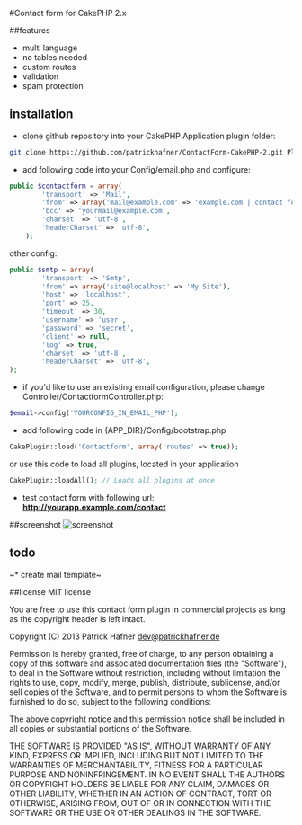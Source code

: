 #Contact form for CakePHP 2.x

##features
* multi language
* no tables needed
* custom routes
* validation
* spam protection

## installation
* clone github repository into your CakePHP Application plugin folder:

```bash
git clone https://github.com/patrickhafner/ContactForm-CakePHP-2.git Plugin/Contactform
```

* add following code into your Config/email.php and configure:

```php
public $contactform = array(
	    'transport' => 'Mail',
	    'from' => array('mail@example.com' => 'example.com | contact form'),
	    'bcc' => 'yourmail@example.com',
	    'charset' => 'utf-8',
	    'headerCharset' => 'utf-8',
	);
```

other config:

```php
public $smtp = array(
		'transport' => 'Smtp',
		'from' => array('site@localhost' => 'My Site'),
		'host' => 'localhost',
		'port' => 25,
		'timeout' => 30,
		'username' => 'user',
		'password' => 'secret',
		'client' => null,
		'log' => true,
		'charset' => 'utf-8',
		'headerCharset' => 'utf-8',
);
```

* if you'd like to use an existing email configuration, please change Controller/ContactformController.php:

```php
$email->config('YOURCONFIG_IN_EMAIL_PHP');
```

* add following code in {APP_DIR}/Config/bootstrap.php

```php
CakePlugin::load('Contactform', array('routes' => true));
```

or use this code to load all plugins, located in your application
```php
CakePlugin::loadAll(); // Loads all plugins at once
```

* test contact form with following url: **http://yourapp.example.com/contact**

##screenshot
![screenshot](https://raw.github.com/patrickhafner/ContactForm-CakePHP-2/master/screenshot.png)

## todo

~* create mail template~

##license
MIT license

You are free to use this contact form plugin in commercial projects as long as the copyright header is left intact.

Copyright (C) 2013 Patrick Hafner <dev@patrickhafner.de>

Permission is hereby granted, free of charge, to any person obtaining a copy of this software and associated documentation files (the "Software"), to deal in the Software without restriction, including without limitation the rights to use, copy, modify, merge, publish, distribute, sublicense, and/or sell copies of the Software, and to permit persons to whom the Software is furnished to do so, subject to the following conditions:

The above copyright notice and this permission notice shall be included in all copies or substantial portions of the Software.

THE SOFTWARE IS PROVIDED "AS IS", WITHOUT WARRANTY OF ANY KIND, EXPRESS OR IMPLIED, INCLUDING BUT NOT LIMITED TO THE WARRANTIES OF MERCHANTABILITY, FITNESS FOR A PARTICULAR PURPOSE AND NONINFRINGEMENT. IN NO EVENT SHALL THE AUTHORS OR COPYRIGHT HOLDERS BE LIABLE FOR ANY CLAIM, DAMAGES OR OTHER LIABILITY, WHETHER IN AN ACTION OF CONTRACT, TORT OR OTHERWISE, ARISING FROM, OUT OF OR IN CONNECTION WITH THE SOFTWARE OR THE USE OR OTHER DEALINGS IN THE SOFTWARE.